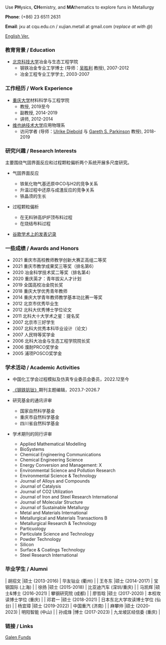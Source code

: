 Use **PH**ysics, **CH**emistry, and **MA**thematics to explore funs in Metallurgy

**Phone**: (+86) 23 6511 2631

**Email**: jxu at cqu.edu.cn / xujian.metall at gmail.com (_replace at with @_)

[English Ver.](./index.html)

### 教育背景 / Education

- [北京科技大学](https://www.ustb.edu.cn/)冶金与生态工程学院
  - 钢铁冶金专业工学博士 (导师：[吴胜利](https://metall.ustb.edu.cn/szdw/xsjs/W/wsl/index.htm) 教授), 2007-2012
  - 冶金工程专业工学学士, 2003-2007

### 工作经历 / Work Experience

- [重庆大学](https://www.cqu.edu.cn/)材料科学与工程学院
  - 教授, 2019至今
  - 副教授, 2014-2019
  - 讲师, 2012-2014
- [维也纳技术大学](http://www.tuwien.ac.at/)应用物理系
  - 访问学者 (导师：[Ulrike Diebold](http://www.iap.tuwien.ac.at/www/surface/group/diebold/index) 与 [Gareth S. Parkinson](http://www.iap.tuwien.ac.at/www/surface/group/parkinson/index) 教授), 2018-2019

### 研究兴趣 / Research Interests 

主要围绕气固界面反应和过程颗粒偏析两个系统开展多尺度研究。

- 气固界面反应
  - 铁氧化物气基还原中CO与H2的竞争关系
  - 升温过程中还原与成渣反应的竞争关系
  - 铁晶须的生长

- 过程颗粒偏析
  -  在无料钟高炉炉顶布料过程
  -  在烧结布料过程

- [谷歌学术上的发表记录](https://scholar.google.com/citations?user=A1FG06EAAAAJ&hl=ZH_CN)

### 一些成绩 / Awards and Honors 

*   2021  重庆市高校教师教学创新大赛正高组二等奖 
*   2021  重庆市教学成果奖三等奖（排名第6） 
*   2020  冶金科学技术奖二等奖（排名第4）
*   2020  重庆英才：青年拔尖人才计划
*   2019  全国高校冶金院长奖
*   2018  重庆大学优秀青年教师
*   2014  重庆大学青年教师教学基本功比赛一等奖
*   2012  北京市优秀毕业生
*   2012  北科大优秀博士学位论文
*   2011  北科大十大学术之星：提名奖
*   2007  北京市三好学生
*   2007  北科大优秀本科毕业设计（论文）
*   2007  人民特等奖学金
*   2006  北科大冶金与生态工程学院院长奖
*   2006  濮耐PRCO奖学金
*   2005  浦项POSCO奖学金

### 学术活动 / Academic Activities

- 中国化工学会过程模拟及仿真专业委员会委员，2022.12至今
- [《钢铁钒钛》](http://www.gtft.cn/news/introduction.htm)期刊主题编辑，2023.7-2026.7

- 研究基金的通讯评审
  -  国家自然科学基金
  -  重庆市自然科学基金
  -  四川省自然科学基金

- 学术期刊的同行评审
  - Applied Mathematical Modelling
  - BioSystems
  - Chemical Engineering Communications
  - Chemical Engineering Science
  - Energy Conversion and Management: X
  - Environmental Science and Pollution Research
  - Environmental Science & Technology
  - Journal of Alloys and Compounds
  - Journal of Catalysis
  - Journal of CO2 Utilization
  - Journal of Iron and Steel Research International
  - Journal of Molecular Structure
  - Journal of Sustainable Metallurgy
  - Metal and Materials International
  - Metallurgical and Materials Transactions B
  - Metallurgical Research & Technology
  - Particuology
  - Particulate Science and Technology
  - Powder Technology
  - Silicon
  - Surface & Coatings Technology
  - Steel Research International

### 毕业学生 / Alumni

| 胡招文 |硕士 (2013-2016) | 华友钴业 (衢州) |
| 王冬东 |硕士 (2014-2017) | 宝钢国际 (上海) | 
| 徐扬 |硕士  (2015-2018)   | 比亚迪汽车 (深圳/重庆) | 
| 马凯辉 |硕士&博士  (2016-2021) | 攀钢研究院 (成都) |
| 廖哲晗 |硕士 (2017-2020) | 本校攻读博士学位 (重庆) |
| 邓君一 |硕士 (2018-2021) | 日本东北大学攻读博士学位 (仙台) |
| 杨宜璋 |硕士 (2019-2022) | 中国重汽 (济南) |
| 麻攀帅 |硕士 (2020-2023) | 明阳智能 (中山) |
| 孙成烽 |博士 (2017-2023) | 九龙坡区经信委 (重庆) |

### 链接 / Links

[Galen Funds](./Galen.html)
